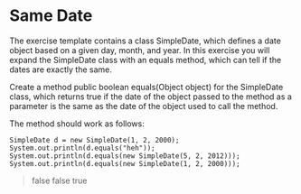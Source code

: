 # Same Date
The exercise template contains a class SimpleDate, which defines a date object based on a given day, month, and year. In this exercise you will expand the SimpleDate class with an equals method, which can tell if the dates are exactly the same.

Create a method public boolean equals(Object object) for the SimpleDate class, which returns true if the date of the object passed to the method as a parameter is the same as the date of the object used to call the method.

The method should work as follows:

```
SimpleDate d = new SimpleDate(1, 2, 2000);
System.out.println(d.equals("heh"));
System.out.println(d.equals(new SimpleDate(5, 2, 2012)));
System.out.println(d.equals(new SimpleDate(1, 2, 2000)));
```

> false
> false
> true
